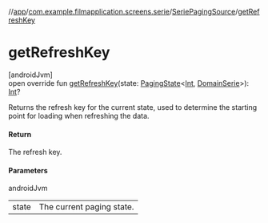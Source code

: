 //[app](../../../index.md)/[com.example.filmapplication.screens.serie](../index.md)/[SeriePagingSource](index.md)/[getRefreshKey](get-refresh-key.md)

# getRefreshKey

[androidJvm]\
open override fun [getRefreshKey](get-refresh-key.md)(state: [PagingState](https://developer.android.com/reference/kotlin/androidx/paging/PagingState.html)&lt;[Int](https://kotlinlang.org/api/latest/jvm/stdlib/kotlin/-int/index.html), [DomainSerie](../../com.example.filmapplication.domain/-domain-serie/index.md)&gt;): [Int](https://kotlinlang.org/api/latest/jvm/stdlib/kotlin/-int/index.html)?

Returns the refresh key for the current state, used to determine the starting point for loading when refreshing the data.

#### Return

The refresh key.

#### Parameters

androidJvm

| | |
|---|---|
| state | The current paging state. |
